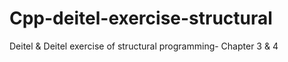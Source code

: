 # Cpp-deitel-exercise-structural
Deitel &amp; Deitel exercise of structural programming- Chapter 3 &amp; 4
